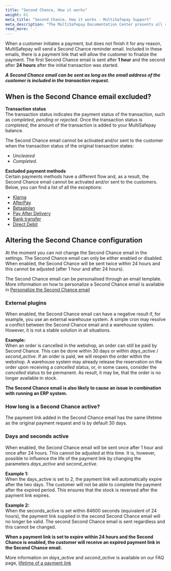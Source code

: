 ```yaml
---
title: "Second Chance, How it works"
weight: 61
meta_title: "Second Chance, How it works - MultiSafepay Support"
meta_description: "The MultiSafepay Documentation Center presents all relevant information about our Plugins and API. You can also find support pages for Payment Methods, Tools and General Questions as well as the contact details of our Support and Integration Teams."
read_more: '.'
---
```

When a customer initiates a payment, but does not finish it for any reason, MultiSafepay will send a Second Chance reminder email. Included in these emails, there is a payment link that will allow the customer to finalize the payment. The first Second Chance email is sent after **1 hour** and the second after **24 hours** after the initial transaction was started.

_**A Second Chance email can be sent as long as the email address of the customer is included in the transaction request.**_

## When is the Second Chance email excluded?

**Transaction status**         
The transaction status indicates the payment status of the transaction, such as _completed_, _pending_ or _rejected_. Once the transaction status is _completed_, the amount of the transaction is added to your MultiSafepay balance.

The Second Chance email cannot be activated and/or sent to the customer when the transaction status of the original transaction states:

* _Uncleared_
* _Completed_.

**Excluded payment methods**      
Certain payments methods have a different flow and, as a result, the Second Chance email cannot be activated and/or sent to the customers. Below, you can find a list of all the exceptions:

* [Klarna](/payment-methods/klarna)
* [AfterPay](/payment-methods/afterpay)
* [Betaalplan](/payment-methods/betaalplan)
* [Pay After Delivery](/payment-methods/pay-after-delivery)
* [Bank transfer](/payment-methods/bank-transfer)
* [Direct Debit](/payment-methods/direct-debit)

## Altering the Second Chance configuration
At the moment you can not change the Second Chance email in the settings. The Second Chance email can only be either enabled or disabled. When enabled, the Second Chance will be sent twice within 24 hours and this cannot be adjusted (after 1 hour and after 24 hours).

The Second Chance email can be personalised through an email template. More information on how to personalize a Second Chance email is available in [Personalize the Second Chance email](/tools/second-chance/how-to-personalize-the-second-chance-e-mail)


### External plugins 
When enabled, the Second Chance email can have a negative result if, for example, you use an external warehouse system. A simple cron may resolve a conflict between the Second Chance email and a warehouse system. However, it is not a stable solution in all situations. 

**Example:**        
When an order is cancelled in the webshop, an order can still be paid by Second Chance. This can be done within 30 days or within _days_\__active_ / _second_\__active_. If an order is paid, we will reopen the order within the webshop. A warehouse system may already release the reservation on the order upon receiving a _cancelled_ status, or, in some cases, consider the _cancelled_ status to be permanent. As result, it may be, that the order is no longer available in stock. 

**The Second Chance email is also likely to cause an issue in combination with running an ERP system.** 

### How long is a Second Chance active?
The payment link added in the Second Chance email has the same lifetime as the original payment request and is by default 30 days. 


### Days and seconds active
When enabled, the Second Chance email will be sent once after 1 hour and once after 24 hours. This cannot be adjusted at this time. It is, however, possible to influence the life of the payment link by changing the parameters _days_\__active_ and _second_\__active_. 

**Example 1:**      
When the days_active is set to 2, the payment link will automatically expire after the two days. The customer will not be able to complete the payment after the expired period. This ensures that the stock is reversed after the payment link expires.

**Example 2:**    
When the seconds_active is set within 84600 seconds (equivalent of 24 hours), the payment link supplied in the second Second Chance email will no longer be valid. The second Second Chance email is sent regardless and this cannot be changed. 

**When a payment link is set to expire within 24 hours and the Second Chance is enabled, the customer will receive an expired payment link in the Second Chance email.** 

More information on _days_\__active_ and _second_\__active_ is available on our FAQ page, [lifetime of a payment link](/faq/api/lifetime-of-a-payment-link)


